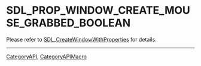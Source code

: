 # SDL_PROP_WINDOW_CREATE_MOUSE_GRABBED_BOOLEAN

Please refer to [SDL_CreateWindowWithProperties](SDL_CreateWindowWithProperties) for details.

----
[CategoryAPI](CategoryAPI), [CategoryAPIMacro](CategoryAPIMacro)

